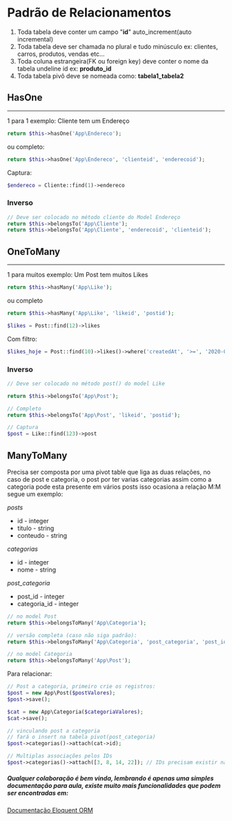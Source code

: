# Padrão de Relacionamentos
1. Toda tabela deve conter um campo "**id**" auto_increment(auto incremental)
2. Toda tabela deve ser chamada no plural e tudo minúsculo ex: clientes, carros, produtos, vendas etc...
3. Toda coluna estrangeira(FK ou foreign key) deve conter o nome da tabela undeline id ex: **produto_id**
4. Toda tabela pivô deve se nomeada como: **tabela1_tabela2**

## HasOne
---
1 para 1 
exemplo: Cliente tem um Endereço 

```php
return $this->hasOne('App\Endereco');
```

ou completo:

```php
return $this->hasOne('App\Endereco', 'clienteid', 'enderecoid');
```
Captura:

```php
$endereco = Cliente::find(1)->endereco
```

### Inverso
```php
// Deve ser colocado no método cliente do Model Endereço
return $this->belongsTo('App\Cliente');
return $this->belongsTo('App\Cliente', 'enderecoid', 'clienteid');
```

## OneToMany
---
1 para muitos
exemplo: Um Post tem muitos Likes

```php
return $this->hasMany('App\Like');
```

ou completo

```php
return $this->hasMany('App\Like', 'likeid', 'postid');

$likes = Post::find(12)->likes
```

Com filtro:

```php
$likes_hoje = Post::find(10)->likes()->where('createdAt', '>=', '2020-07-11 00:00:00')->get();
```

### Inverso

```php
// Deve ser colocado no método post() do model Like

return $this->belongsTo('App\Post');

// Completo
return $this->belongsTo('App\Post', 'likeid', 'postid');

// Captura
$post = Like::find(123)->post
```

## ManyToMany
Precisa ser composta por uma pivot table que liga as duas relações, no caso de post e categoria, o post por ter varias categorias 
assim como a categoria pode esta presente em vários posts isso ocasiona a relação M:M segue um exemplo:

*posts*
- id - integer
- titulo - string
- conteudo - string

*categorias*
- id - integer
- nome - string

*post_categoria*
- post_id - integer
- categoria_id - integer

```php
// no model Post
return $this->belongsToMany('App\Categoria');

// versão completa (caso não siga padrão):
return $this->belongsToMany('App\Categoria', 'post_categoria', 'post_id', 'categoria_id');

// no model Categoria
return $this->belongsToMany('App\Post');
```

Para relacionar:

```php
// Post a categoria, primeiro crie os registros:
$post = new App\Post($postValores);
$post->save();

$cat = new App\Categoria($categoriaValores);
$cat->save();

// vinculando post a categoria
// fará o insert na tabela pivot(post_categoria)
$post->categorias()->attach(cat->id);

// Multiplas associações pelos IDs
$post->categorias()->attach([3, 8, 14, 22]); // IDs precisam existir na tabela Categorias
```

##### Qualquer colaboração é bem vinda, lembrando é apenas uma simples documentação para aula, existe muito mais funcionalidades que podem ser encontradas em:

[Documentação Eloquent ORM](https://laravel.com/docs/7.x/eloquent-relationships)
